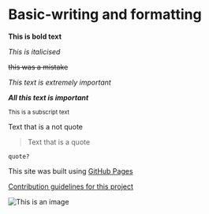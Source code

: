 # Basic-writing and formatting

**This is bold text**

*This is italicised*

~~this was a mistake~~

_This text is extremely important_

***All this text is important***

<sub> This is a subscript text </sup>

Text that is a not quote

> Text that is a quote

```quote?```

This site was built using [GitHub Pages](https://pages.github.com/)

[Contribution guidelines for this project](docs/CONTRIBUTING.md)

![This is an image](https://www.google.com/search?q=heh+anya&sxsrf=ALiCzsYe7TxKLSfQiZ9Otv-aIp7dqufHzg:1653755596641&source=lnms&tbm=isch&sa=X&ved=2ahUKEwjk-ofXz4L4AhXpSmwGHQ0jCSQQ_AUoAXoECAEQAw&biw=1250&bih=850&dpr=1.38#imgrc=f-5RjOdh58UvxM)

